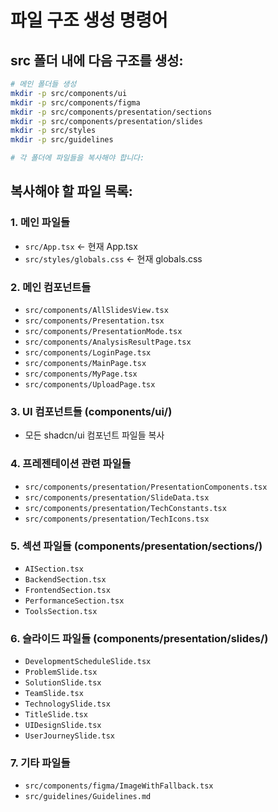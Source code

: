 # 파일 구조 생성 명령어

## src 폴더 내에 다음 구조를 생성:

```bash
# 메인 폴더들 생성
mkdir -p src/components/ui
mkdir -p src/components/figma
mkdir -p src/components/presentation/sections
mkdir -p src/components/presentation/slides
mkdir -p src/styles
mkdir -p src/guidelines

# 각 폴더에 파일들을 복사해야 합니다:
```

## 복사해야 할 파일 목록:

### 1. 메인 파일들
- `src/App.tsx` ← 현재 App.tsx
- `src/styles/globals.css` ← 현재 globals.css

### 2. 메인 컴포넌트들
- `src/components/AllSlidesView.tsx`
- `src/components/Presentation.tsx`
- `src/components/PresentationMode.tsx`
- `src/components/AnalysisResultPage.tsx`
- `src/components/LoginPage.tsx`
- `src/components/MainPage.tsx`
- `src/components/MyPage.tsx`
- `src/components/UploadPage.tsx`

### 3. UI 컴포넌트들 (components/ui/)
- 모든 shadcn/ui 컴포넌트 파일들 복사

### 4. 프레젠테이션 관련 파일들
- `src/components/presentation/PresentationComponents.tsx`
- `src/components/presentation/SlideData.tsx`
- `src/components/presentation/TechConstants.tsx`
- `src/components/presentation/TechIcons.tsx`

### 5. 섹션 파일들 (components/presentation/sections/)
- `AISection.tsx`
- `BackendSection.tsx`
- `FrontendSection.tsx`
- `PerformanceSection.tsx`
- `ToolsSection.tsx`

### 6. 슬라이드 파일들 (components/presentation/slides/)
- `DevelopmentScheduleSlide.tsx`
- `ProblemSlide.tsx`
- `SolutionSlide.tsx`
- `TeamSlide.tsx`
- `TechnologySlide.tsx`
- `TitleSlide.tsx`
- `UIDesignSlide.tsx`
- `UserJourneySlide.tsx`

### 7. 기타 파일들
- `src/components/figma/ImageWithFallback.tsx`
- `src/guidelines/Guidelines.md`